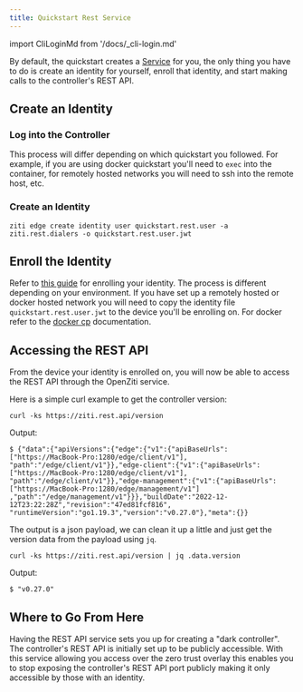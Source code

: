 ```yaml
---
title: Quickstart Rest Service
---
```

import CliLoginMd from '/docs/_cli-login.md'

By default, the quickstart creates a [Service](/docs/learn/core-concepts/services/overview) for you, the 
only thing you have to do is create an identity for yourself, enroll that identity, and start making calls to the 
controller's REST API.

## Create an Identity

### Log into the Controller
This process will differ depending on which quickstart you followed. For example, if you are using docker quickstart 
you'll need to `exec` into the container, for remotely hosted networks you will need to ssh into the remote host, etc.

<CliLoginMd/>

### Create an Identity

```shell
ziti edge create identity user quickstart.rest.user -a ziti.rest.dialers -o quickstart.rest.user.jwt
```

## Enroll the Identity

Refer to [this guide](/docs/learn/core-concepts/identities/enrolling) for enrolling your identity. The process is different 
depending on your environment. If you have set up a remotely hosted or docker hosted network you will need to copy the 
identity file `quickstart.rest.user.jwt` to the device you'll be enrolling on. For docker refer to the
[docker cp](https://docs.docker.com/engine/reference/commandline/cp/) documentation.

## Accessing the REST API

From the device your identity is enrolled on, you will now be able to access the REST 
API through the OpenZiti service.

Here is a simple curl example to get the controller version:

```shell
curl -ks https://ziti.rest.api/version
```
Output:
```shell
$ {"data":{"apiVersions":{"edge":{"v1":{"apiBaseUrls":["https://MacBook-Pro:1280/edge/client/v1"],
"path":"/edge/client/v1"}},"edge-client":{"v1":{"apiBaseUrls":["https://MacBook-Pro:1280/edge/client/v1"],
"path":"/edge/client/v1"}},"edge-management":{"v1":{"apiBaseUrls":["https://MacBook-Pro:1280/edge/management/v1"]
,"path":"/edge/management/v1"}}},"buildDate":"2022-12-12T23:22:28Z","revision":"47ed81fcf816",
"runtimeVersion":"go1.19.3","version":"v0.27.0"},"meta":{}}
```

The output is a json payload, we can clean it up a little and just get the version data from the payload using `jq`.

```shell
curl -ks https://ziti.rest.api/version | jq .data.version
```
Output:
```shell
$ "v0.27.0"
```

## Where to Go From Here

Having the REST API service sets you up for creating a "dark controller". The controller's REST API is initially set up 
to be publicly accessible. With this service allowing you access over the zero trust overlay this enables you to stop 
exposing the controller's REST API port publicly making it only accessible by those with an identity.